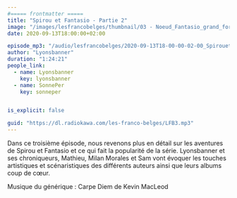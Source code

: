 ```yaml
---
#===== frontmatter =====
title: "Spirou et Fantasio - Partie 2"
image: "/images/lesfrancobelges/thumbnail/03 - Noeud_Fantasio_grand_format.jpg"
date: 2020-09-13T18:00:00+02:00

episode_mp3: "/audio/lesfrancobelges/2020-09-13T18-00-00-02-00_SpirouetFantasioPartie2.mp3"
author: "Lyonsbanner"
duration: "1:24:21"
people_link: 
  - name: Lyonsbanner
    key: lyonsbanner
  - name: SonnePer
    key: sonneper


is_explicit: false

guid: "https://dl.radiokawa.com/les-franco-belges/LFB3.mp3"
---
```


<PodcastHeader/>

<!-- ECRIRE LA DESCRIPTION DE L'EPISODE SOUS CETTE LIGNE -->
Dans ce troisième épisode, nous revenons plus en détail sur les aventures de Spirou et Fantasio et ce qui fait la popularité de la série. Lyonsbanner et ses chroniqueurs, Mathieu, Milan Morales et Sam vont évoquer les touches artistiques et scénaristiques des différents auteurs ainsi que leurs albums coup de cœur.

Musique du générique : Carpe Diem de Kevin MacLeod

